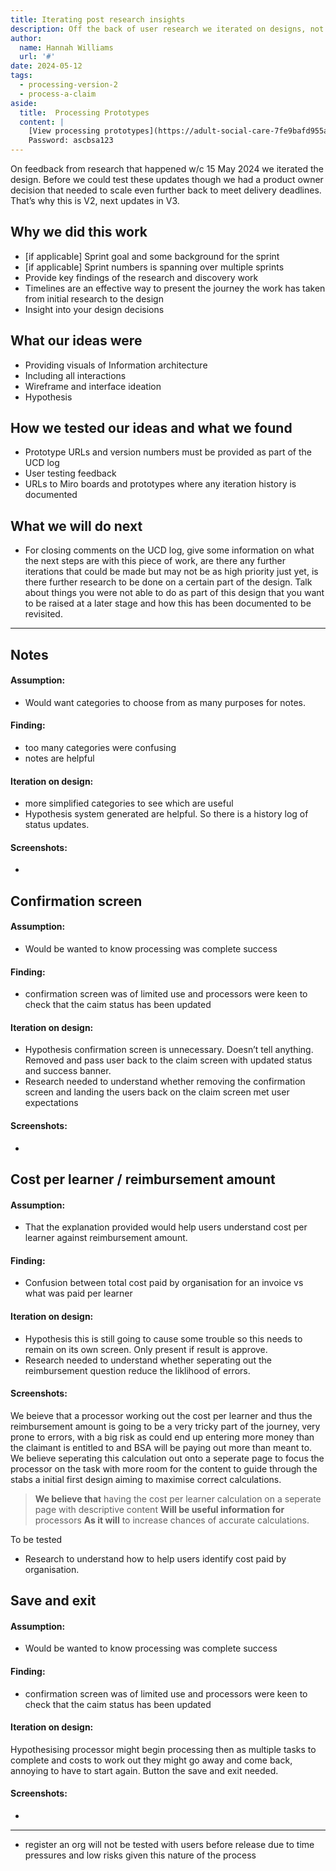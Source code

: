 ```yaml
---
title: Iterating post research insights
description: Off the back of user research we iterated on designs, not able to be validated as moved to MVP version swiftly.
author:
  name: Hannah Williams
  url: '#'
date: 2024-05-12
tags:
  - processing-version-2
  - process-a-claim
aside:
  title:  Processing Prototypes
  content: |
    [View processing prototypes](https://adult-social-care-7fe9bafd955a.herokuapp.com/version-index?area=Processing) 
    Password: ascbsa123
---
```


On feedback from research that happened w/c 15 May 2024 we iterated the design. Before we could test these updates though we had a product owner decision that needed to scale even further back to meet delivery deadlines. That’s why this is V2, next updates in V3.


## Why we did this work

- [if applicable] Sprint goal and some background for the sprint
- [if applicable] Sprint numbers is spanning over multiple sprints
- Provide key findings of the research and discovery work
- Timelines are an effective way to present the journey the work has taken from initial research to the design
- Insight into your design decisions

## What our ideas were
- Providing visuals of Information architecture
- Including all interactions
- Wireframe and interface ideation
- Hypothesis

## How we tested our ideas and what we found

- Prototype URLs and version numbers must be provided as part of the UCD log
- User testing feedback
- URLs to Miro boards and prototypes where any iteration history is documented

## What we will do next
- For closing comments on the UCD log, give some information on what the next steps are with this piece of work, are there any further iterations that could be made but may not be as high priority just yet, is there further research to be done on a certain part of the design. Talk about things you were not able to do as part of this design that you want to be raised at a later stage and how this has been documented to be revisited.




--------


## Notes

#### Assumption: 
- Would want categories to choose from as many purposes for notes.

#### Finding:
- too many categories were confusing
- notes are helpful

#### Iteration on design:
- more simplified categories to see which are useful
- Hypothesis system generated are helpful. So there is a history log of status updates. 

#### Screenshots:
- 



## Confirmation screen

#### Assumption: 
- Would be wanted to know processing was complete success

#### Finding:
- confirmation screen was of limited use and processors were keen to check that the caim status has been updated 

#### Iteration on design:
- Hypothesis confirmation screen is unnecessary. Doesn’t tell anything. Removed and pass user back to the claim screen with updated status and success banner. 
- Research needed to understand whether removing the confirmation screen and landing the users back on the claim screen met user expectations

#### Screenshots:
- 




## Cost per learner / reimbursement amount

#### Assumption: 
- That the explanation provided would help users understand cost per learner against reimbursement amount.

#### Finding:
- Confusion between total cost paid by organisation for an invoice vs what was paid per learner

#### Iteration on design:
- Hypothesis this is still going to cause some trouble so this needs to remain on its own screen. Only present if result is approve. 
- Research needed to understand whether seperating out the reimbursement question reduce the liklihood of errors.

#### Screenshots:

We beieve that a processor working out the cost per learner and thus the reimbursement amount is going to be a very tricky part of the journey, very prone to errors, with a big risk as could end up entering more money than the claimant is entitled to and BSA will be paying out more than meant to. We believe seperating this calculation out onto a seperate page to focus the processor on the task with more room for the content to guide through the stabs a initial first design aiming to maximise correct calculations.

>**We believe that** having the cost per learner calculation on a seperate page with descriptive content
>**Will be useful information for** processors
>**As it will** to increase chances of accurate calculations.

To be tested

- Research to understand how to help users identify cost paid by organisation. 





## Save and exit

#### Assumption: 
- Would be wanted to know processing was complete success

#### Finding:
- confirmation screen was of limited use and processors were keen to check that the caim status has been updated 

#### Iteration on design:
Hypothesising processor might begin processing then as multiple tasks to complete and costs to work out they might go away and come back, annoying to have to start again. Button the save and exit needed. 

#### Screenshots:
- 



---------

- register an org will not be tested with users before release due to time pressures and low risks given this nature of the process
